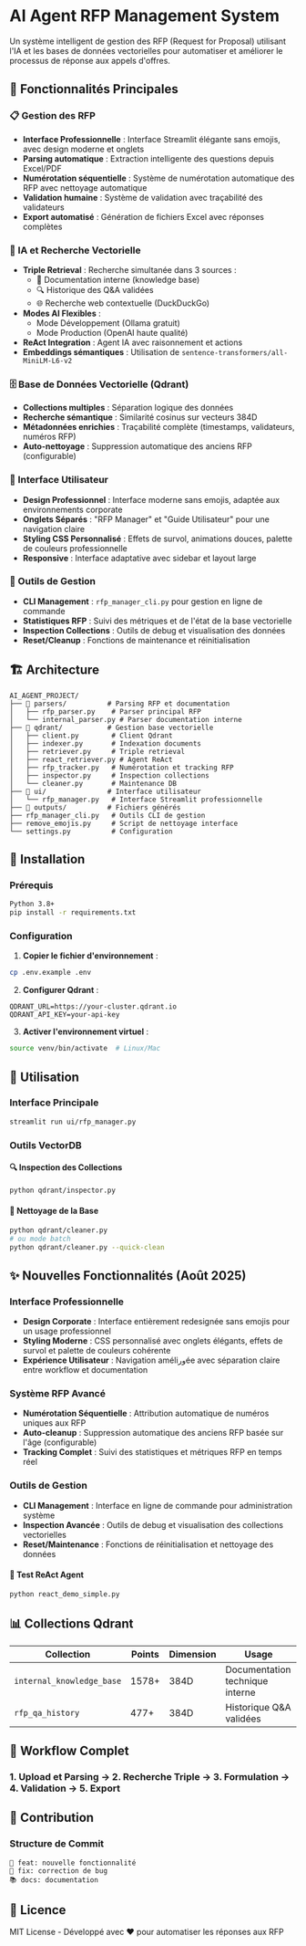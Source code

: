 # AI Agent RFP Management System

Un système intelligent de gestion des RFP (Request for Proposal) utilisant l'IA et les bases de données vectorielles pour automatiser et améliorer le processus de réponse aux appels d'offres.

## 🎯 Fonctionnalités Principales

### 📋 Gestion des RFP
- **Interface Professionnelle** : Interface Streamlit élégante sans emojis, avec design moderne et onglets
- **Parsing automatique** : Extraction intelligente des questions depuis Excel/PDF
- **Numérotation séquentielle** : Système de numérotation automatique des RFP avec nettoyage automatique
- **Validation humaine** : Système de validation avec traçabilité des validateurs
- **Export automatisé** : Génération de fichiers Excel avec réponses complètes

### 🧠 IA et Recherche Vectorielle
- **Triple Retrieval** : Recherche simultanée dans 3 sources :
  - 📄 Documentation interne (knowledge base)
  - 🔍 Historique des Q&A validées
  - 🌐 Recherche web contextuelle (DuckDuckGo)
- **Modes AI Flexibles** : 
  - Mode Développement (Ollama gratuit)
  - Mode Production (OpenAI haute qualité)
- **ReAct Integration** : Agent IA avec raisonnement et actions
- **Embeddings sémantiques** : Utilisation de `sentence-transformers/all-MiniLM-L6-v2`

### 🗄️ Base de Données Vectorielle (Qdrant)
- **Collections multiples** : Séparation logique des données
- **Recherche sémantique** : Similarité cosinus sur vecteurs 384D
- **Métadonnées enrichies** : Traçabilité complète (timestamps, validateurs, numéros RFP)
- **Auto-nettoyage** : Suppression automatique des anciens RFP (configurable)

### 🎨 Interface Utilisateur
- **Design Professionnel** : Interface moderne sans emojis, adaptée aux environnements corporate
- **Onglets Séparés** : "RFP Manager" et "Guide Utilisateur" pour une navigation claire
- **Styling CSS Personnalisé** : Effets de survol, animations douces, palette de couleurs professionnelle
- **Responsive** : Interface adaptative avec sidebar et layout large

### 🔧 Outils de Gestion
- **CLI Management** : `rfp_manager_cli.py` pour gestion en ligne de commande
- **Statistiques RFP** : Suivi des métriques et de l'état de la base vectorielle
- **Inspection Collections** : Outils de debug et visualisation des données
- **Reset/Cleanup** : Fonctions de maintenance et réinitialisation

## 🏗️ Architecture

```
AI_AGENT_PROJECT/
├── 📁 parsers/          # Parsing RFP et documentation
│   ├── rfp_parser.py    # Parser principal RFP
│   └── internal_parser.py # Parser documentation interne
├── 📁 qdrant/           # Gestion base vectorielle
│   ├── client.py        # Client Qdrant
│   ├── indexer.py       # Indexation documents
│   ├── retriever.py     # Triple retrieval
│   ├── react_retriever.py # Agent ReAct
│   ├── rfp_tracker.py   # Numérotation et tracking RFP
│   ├── inspector.py     # Inspection collections
│   └── cleaner.py       # Maintenance DB
├── 📁 ui/               # Interface utilisateur
│   └── rfp_manager.py   # Interface Streamlit professionnelle
├── 📁 outputs/          # Fichiers générés
├── rfp_manager_cli.py   # Outils CLI de gestion
├── remove_emojis.py     # Script de nettoyage interface
└── settings.py          # Configuration
```

## 🔧 Installation

### Prérequis
```bash
Python 3.8+
pip install -r requirements.txt
```

### Configuration
1. **Copier le fichier d'environnement** :
```bash
cp .env.example .env
```

2. **Configurer Qdrant** :
```env
QDRANT_URL=https://your-cluster.qdrant.io
QDRANT_API_KEY=your-api-key
```

3. **Activer l'environnement virtuel** :
```bash
source venv/bin/activate  # Linux/Mac
```

## 🚀 Utilisation

### Interface Principale
```bash
streamlit run ui/rfp_manager.py
```

### Outils VectorDB

#### 🔍 Inspection des Collections
```bash
python qdrant/inspector.py
```

#### 🧹 Nettoyage de la Base
```bash
python qdrant/cleaner.py
# ou mode batch
python qdrant/cleaner.py --quick-clean
```

## ✨ Nouvelles Fonctionnalités (Août 2025)

### Interface Professionnelle
- **Design Corporate** : Interface entièrement redesignée sans emojis pour un usage professionnel
- **Styling Moderne** : CSS personnalisé avec onglets élégants, effets de survol et palette de couleurs cohérente
- **Expérience Utilisateur** : Navigation améliورée avec séparation claire entre workflow et documentation

### Système RFP Avancé
- **Numérotation Séquentielle** : Attribution automatique de numéros uniques aux RFP
- **Auto-cleanup** : Suppression automatique des anciens RFP basée sur l'âge (configurable)
- **Tracking Complet** : Suivi des statistiques et métriques RFP en temps réel

### Outils de Gestion
- **CLI Management** : Interface en ligne de commande pour administration système
- **Inspection Avancée** : Outils de debug et visualisation des collections vectorielles
- **Reset/Maintenance** : Fonctions de réinitialisation et nettoyage des données

#### 🤖 Test ReAct Agent
```bash
python react_demo_simple.py
```

## 📊 Collections Qdrant

| Collection | Points | Dimension | Usage |
|------------|--------|-----------|-------|
| `internal_knowledge_base` | 1578+ | 384D | Documentation technique interne |
| `rfp_qa_history` | 477+ | 384D | Historique Q&A validées |

## 🔄 Workflow Complet

### 1. Upload et Parsing → 2. Recherche Triple → 3. Formulation → 4. Validation → 5. Export

## 🤝 Contribution

### Structure de Commit
```
🚀 feat: nouvelle fonctionnalité
🐛 fix: correction de bug  
📚 docs: documentation
```

## 📄 Licence

MIT License - Développé avec ❤️ pour automatiser les réponses aux RFP
